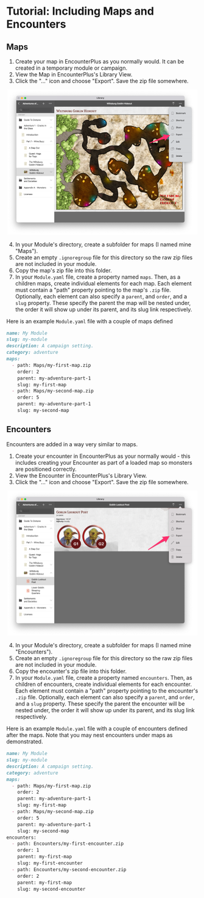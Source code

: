 # Tutorial: Including Maps and Encounters

## Maps
1. Create your map in EncounterPlus as you normally would. It can be created in a temporary module or campaign.
2. View the Map in EncounterPlus's Library View.
3. Click the "..." icon and choose "Export". Save the zip file somewhere.

<p align="center">
  <img src="./documentation/MapExport.png" alt="Map Export" width="500">
</p>

4. In your Module's directory, create a subfolder for maps (I named mine "Maps").
5. Create an empty `.ignoregroup` file for this directory so the raw zip files are not included in your module.
6. Copy the map's zip file into this folder.
7. In your `Module.yaml` file, create a property named `maps`. Then, as a children maps, create individual elements for each map. Each element must contain a "path" property pointing to the map's `.zip` file. Optionally, each element can also specify a `parent`, and `order`, and a `slug` property. These specify the parent the map will be nested under, the order it will show up under its parent, and its slug link respectively.

Here is an example `Module.yaml` file with a couple of maps defined
```Markdown
name: My Module
slug: my-module
description: A campaign setting.
category: adventure
maps:
  - path: Maps/my-first-map.zip
    order: 2
    parent: my-adventure-part-1
    slug: my-first-map
  - path: Maps/my-second-map.zip
    order: 5
    parent: my-adventure-part-1
    slug: my-second-map
```

## Encounters
Encounters are added in a way very similar to maps.

1. Create your encounter in EncounterPlus as your normally would - this includes creating your Encounter as part of a loaded map so monsters are positioned correctly.
2. View the Encounter in EncounterPlus's Library View.
3. Click the "..." icon and choose "Export". Save the zip file somewhere.

<p align="center">
  <img src="./documentation/EncounterExport.png" alt="Encounter Export" width="500">
</p>

4. In your Module's directory, create a subfolder for maps (I named mine "Encounters").
5. Create an empty `.ignoregroup` file for this directory so the raw zip files are not included in your module.
6. Copy the encounter's zip file into this folder.
7. In your `Module.yaml` file, create a property named `encounters`. Then, as children of encounters, create individual elements for each encounter. Each element must contain a "path" property pointing to the encounter's `.zip` file. Optionally, each element can also specify a `parent`, and `order`, and a `slug` property. These specify the parent the encounter will be nested under, the order it will show up under its parent, and its slug link respectively.

Here is an example `Module.yaml` file with a couple of encounters defined after the maps. Note that you may nest encounters under maps as demonstrated.
```Markdown
name: My Module
slug: my-module
description: A campaign setting.
category: adventure
maps:
  - path: Maps/my-first-map.zip
    order: 2
    parent: my-adventure-part-1
    slug: my-first-map
  - path: Maps/my-second-map.zip
    order: 5
    parent: my-adventure-part-1
    slug: my-second-map
encounters:
  - path: Encounters/my-first-encounter.zip
    order: 1
    parent: my-first-map
    slug: my-first-encounter
  - path: Encounters/my-second-encounter.zip
    order: 2
    parent: my-first-map
    slug: my-second-encounter
```